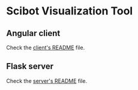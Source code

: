 # Scibot Visualization Tool 

## Angular client 
Check the [client's README](client/README.md) file.

## Flask server 
Check the [server's README](server/README.md) file.






